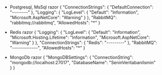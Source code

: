 * Postgresql, MsSql
razor
{
  "ConnectionStrings": {
    "DefaultConnection": "--------"
  },
  "Logging": {
    "LogLevel": {
      "Default": "Information",
      "Microsoft.AspNetCore": "Warning"
    }
  },
  "RabbitMQ": "rabbitmq://rabbitmq",
  "AllowedHosts": "*"
}

* Redis
razor
{
  "Logging": {
    "LogLevel": {
      "Default": "Information",
      "Microsoft.Hosting.Lifetime": "Information",
      "Microsoft.AspNetCore": "Warning"
    }
  },
  "ConnectionStrings": {
    "Redis": "---------"
  },
  "RabbitMQ": "-------------",
  "AllowedHosts": "*"
}



* MongoDb
razor
{
  "MongoDBSettings": {
    "ConnectionString": "mongodb://localhost:27017",
    "DatabaseName": "SeninVeritabaniIsmin"
  }
}
